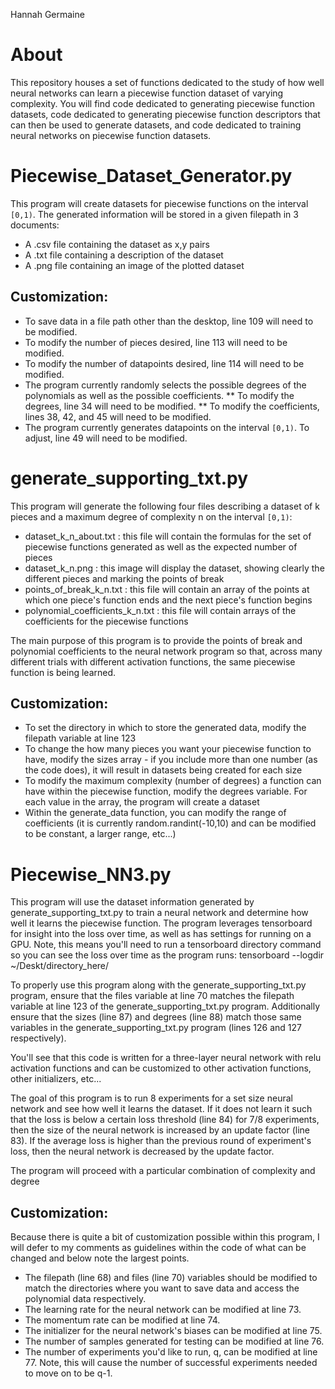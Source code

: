 Hannah Germaine

# About
This repository houses a set of functions dedicated to the study of how well neural networks can learn a piecewise function dataset of varying complexity. You will find code dedicated to generating piecewise function datasets, code dedicated to generating piecewise function descriptors that can then be used to generate datasets, and code dedicated to training neural networks on piecewise function datasets.

# Piecewise_Dataset_Generator.py
This program will create datasets for piecewise functions on the interval `[0,1)`. The generated information will be stored in a given filepath in 3 documents:
* A .csv file containing the dataset as x,y pairs
* A .txt file containing a description of the dataset
* A .png file containing an image of the plotted dataset

## Customization:
* To save data in a file path other than the desktop, line 109 will need to be modified.
* To modify the number of pieces desired, line 113 will need to be modified.
* To modify the number of datapoints desired, line 114 will need to be modified.
* The program currently randomly selects the possible degrees of the polynomials as well as the possible coefficients.
** To modify the degrees, line 34 will need to be modified.
** To modify the coefficients, lines 38, 42, and 45 will need to be modified.
* The program currently generates datapoints on the interval `[0,1)`. To adjust, line 49 will need to be modified.

# generate_supporting_txt.py
This program will generate the following four files describing a dataset of k pieces and a maximum degree of complexity n on the interval `[0,1)`:
* dataset_k_n_about.txt : this file will contain the formulas for the set of piecewise functions generated as well as the expected number of pieces
* dataset_k_n.png : this image will display the dataset, showing clearly the different pieces and marking the points of break
* points_of_break_k_n.txt : this file will contain an array of the points at which one piece's function ends and the next piece's function begins
* polynomial_coefficients_k_n.txt : this file will contain arrays of the coefficients for the piecewise functions

The main purpose of this program is to provide the points of break and polynomial coefficients to the neural network program so that, across many different trials with different activation functions, the same piecewise function is being learned.

## Customization:
* To set the directory in which to store the generated data, modify the filepath variable at line 123
* To change the how many pieces you want your piecewise function to have, modify the sizes array - if you include more than one number (as the code does), it will result in datasets being created for each size
* To modify the maximum complexity (number of degrees) a function can have within the piecewise function, modify the degrees variable. For each value in the array, the program will create a dataset
* Within the generate_data function, you can modify the range of coefficients (it is currently random.randint(-10,10) and can be modified to be constant, a larger range, etc...)

# Piecewise_NN3.py
This program will use the dataset information generated by generate_supporting_txt.py to train a neural network and determine how well it learns the piecewise function. The program leverages tensorboard for insight into the loss over time, as well as has settings for running on a GPU. Note, this means you'll need to run a tensorboard directory command so you can see the loss over time as the program runs:
                tensorboard --logdir ~/Deskt/directory_here/

To properly use this program along with the generate_supporting_txt.py program, ensure that the files variable at line 70 matches the filepath variable at line 123 of the generate_supporting_txt.py program. Additionally ensure that the sizes (line 87) and degrees (line 88) match those same variables in the generate_supporting_txt.py program (lines 126 and 127 respectively).

You'll see that this code is written for a three-layer neural network with relu activation functions and can be customized to other activation functions, other initializers, etc...

The goal of this program is to run 8 experiments for a set size neural network and see how well it learns the dataset. If it does not learn it such that the loss is below a certain loss threshold (line 84) for 7/8 experiments, then the size of the neural network is increased by an update factor (line 83). If the average loss is higher than the previous round of experiment's loss, then the neural network is decreased by the update factor.

The program will proceed with a particular combination of complexity and degree

## Customization:
Because there is quite a bit of customization possible within this program, I will defer to my comments as guidelines within the code of what can be changed and below note the largest points.
* The filepath (line 68) and files (line 70) variables should be modified to match the directories where you want to save data and access the polynomial data respectively.
* The learning rate for the neural network can be modified at line 73.
* The momentum rate can be modified at line 74.
* The initializer for the neural network's biases can be modified at line 75.
* The number of samples generated for testing can be modified at line 76.
* The number of experiments you'd like to run, q, can be modified at line 77. Note, this will cause the number of successful experiments needed to move on to be q-1.
